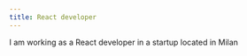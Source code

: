 ```yaml
---
title: React developer
---
```


I am working as a React developer in a startup located in Milan
